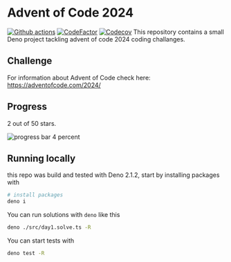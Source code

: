# Advent of Code 2024

[![Github actions](https://github.com/cemusta/aoc-2024/actions/workflows/deno.yml/badge.svg)](https://github.com/cemusta/aoc-2024/actions/workflows/deno.yml)
[![CodeFactor](https://www.codefactor.io/repository/github/cemusta/aoc-2024/badge)](https://www.codefactor.io/repository/github/cemusta/aoc-2024)
[![Codecov](https://codecov.io/gh/cemusta/aoc-2024/graph/badge.svg?token=VQfxs6ZEql)](https://codecov.io/gh/cemusta/aoc-2024)
This repository contains a small Deno project tackling advent of code 2024 coding challanges.

## Challenge

For information about Advent of Code check here: <https://adventofcode.com/2024/>

## Progress

2 out of 50 stars.

![progress bar 4 percent](https://progress-bar.dev/4)

## Running locally

this repo was build and tested with Deno 2.1.2, start by installing packages with

```bash
# install packages
deno i
```

You can run solutions with `deno` like this

```bash
deno ./src/day1.solve.ts -R
```

You can start tests with

```bash
deno test -R
```
